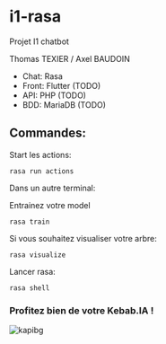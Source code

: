 # i1-rasa
Projet I1 chatbot

Thomas TEXIER / Axel BAUDOIN

- Chat: Rasa
- Front: Flutter (TODO)
- API: PHP (TODO)
- BDD: MariaDB (TODO)

## Commandes:


Start les actions:
```shell
rasa run actions
```
Dans un autre terminal:

Entrainez votre model
```shell
rasa train
```

Si vous souhaitez visualiser votre arbre:
```shell
rasa visualize
```

Lancer rasa:
```shell
rasa shell
```

### Profitez bien de votre Kebab.IA !

![kapibg](https://github.com/Teyir/i1-rasa/assets/60007549/db260c90-d2bf-4bcb-8e50-e40ea421f20d)
